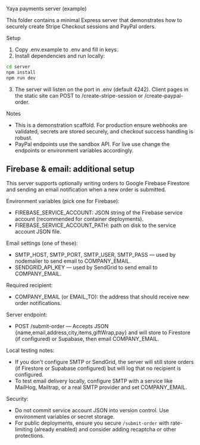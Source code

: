 Yaya payments server (example)

This folder contains a minimal Express server that demonstrates how to securely create Stripe Checkout sessions and PayPal orders.

Setup
1. Copy .env.example to .env and fill in keys.
2. Install dependencies and run locally:

```bash
cd server
npm install
npm run dev
```

3. The server will listen on the port in .env (default 4242). Client pages in the static site can POST to /create-stripe-session or /create-paypal-order.

Notes
- This is a demonstration scaffold. For production ensure webhooks are validated, secrets are stored securely, and checkout success handling is robust.
- PayPal endpoints use the sandbox API. For live use change the endpoints or environment variables accordingly.

Firebase & email: additional setup
--------------------------------

This server supports optionally writing orders to Google Firebase Firestore and sending an email notification when a new order is submitted.

Environment variables (pick one for Firebase):
- FIREBASE_SERVICE_ACCOUNT: JSON string of the Firebase service account (recommended for container deployments).
- FIREBASE_SERVICE_ACCOUNT_PATH: path on disk to the service account JSON file.

Email settings (one of these):
- SMTP_HOST, SMTP_PORT, SMTP_USER, SMTP_PASS — used by nodemailer to send email to COMPANY_EMAIL.
- SENDGRID_API_KEY — used by SendGrid to send email to COMPANY_EMAIL.

Required recipient:
- COMPANY_EMAIL (or EMAIL_TO): the address that should receive new order notifications.

Server endpoint:
- POST /submit-order — Accepts JSON {name,email,address,city,items,giftWrap,pay} and will store to Firestore (if configured) or Supabase, then email COMPANY_EMAIL.

Local testing notes:
- If you don't configure SMTP or SendGrid, the server will still store orders (if Firestore or Supabase configured) but will log that no recipient is configured.
- To test email delivery locally, configure SMTP with a service like MailHog, Mailtrap, or a real SMTP provider and set COMPANY_EMAIL.

Security:
- Do not commit service account JSON into version control. Use environment variables or secret storage.
- For public deployments, ensure you secure `/submit-order` with rate-limiting (already enabled) and consider adding recaptcha or other protections.
